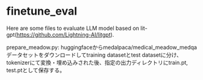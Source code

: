 # finetune_eval
Here are some files to evaluate LLM model based on lit-gpt(https://github.com/Lightning-AI/litgpt).

prepare_meadow.py: huggingfaceからmedalpaca/medical_meadow_medqaデータセットをダウンロードしてtraining datasetとtest datasetに分け、tokenizerにて変換・埋め込みされた後、指定の出力ディレクトリにtrain.pt, test.ptとして保存する。
